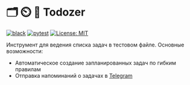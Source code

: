 # 🗂️ ⏲️ 📅 Todozer

[![black](https://github.com/vkostyanetsky/Todozer/actions/workflows/black.yml/badge.svg)](https://github.com/vkostyanetsky/Todozer/actions/workflows/black.yml) [![pytest](https://github.com/vkostyanetsky/Todozer/actions/workflows/pytest.yaml/badge.svg)](https://github.com/vkostyanetsky/Todozer/actions/workflows/pytest.yaml) [![License: MIT](https://img.shields.io/badge/License-MIT-yellow.svg)](https://opensource.org/licenses/MIT)

Инструмент для ведения списка задач в тестовом файле. Основные возможности: 

- Автоматическое создание запланированных задач по гибким правилам
- Отправка напоминаний о задачах в [Telegram](https://telegram.org)
